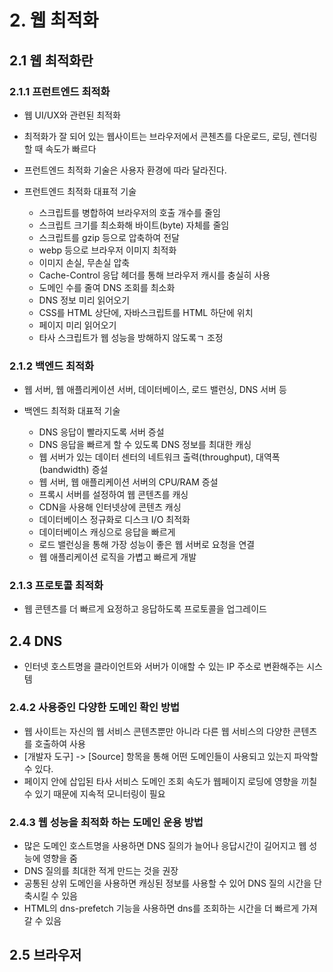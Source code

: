 # 2. 웹 최적화

## 2.1 웹 최적화란

### 2.1.1 프런트엔드 최적화
- 웹 UI/UX와 관련된 최적화
- 최적화가 잘 되어 있는 웹사이트는 브라우저에서 콘첸츠를 다운로드, 로딩, 렌더링할 때 속도가 빠르다
- 프런트엔드 최적화 기술은 사용자 환경에 따라 달라진다.


- 프런트엔드 최적화 대표적 기술
  - 스크립트를 병합하여 브라우저의 호출 개수를 줄임
  - 스크립트 크기를 최소화해 바이트(byte) 자체를 줄임
  - 스크립트를 gzip 등으로 압축하여 전달
  - webp 등으로 브라우저 이미지 최적화
  - 이미지 손실, 무손실 압축
  - Cache-Control 응답 헤더를 통해 브라우저 캐시를 충실히 사용
  - 도메인 수를 줄여 DNS 조회를 최소화
  - DNS 정보 미리 읽어오기
  - CSS를 HTML 상단에, 자바스크립트를 HTML 하단에 위치
  - 페이지 미리 읽어오기
  - 타사 스크립트가 웹 성능을 방해하지 않도록ㄱ 조정

### 2.1.2 백엔드 최적화
- 웹 서버, 웹 애플리케이션 서버, 데이터베이스, 로드 밸런싱, DNS 서버 등

- 백엔드 최적화 대표적 기술
  - DNS 응답이 빨라지도록 서버 증설
  - DNS 응답을 빠르게 할 수 있도록 DNS 정보를 최대한 캐싱
  - 웹 서버가 있는 데이터 센터의 네트워크 출력(throughput), 대역폭(bandwidth) 증설
  - 웹 서버, 웹 애플리케이션 서버의 CPU/RAM 증설
  - 프록시 서버를 설정하여 웹 콘텐츠를 캐싱
  - CDN을 사용해 인터넷상에 콘텐츠 캐싱
  - 데이터베이스 정규화로 디스크 I/O 최적화
  - 데이터베이스 캐싱으로 응답을 빠르게
  - 로드 밸런싱을 통해 가장 성능이 좋은 웹 서버로 요청을 연결
  - 웹 애플리케이션 로직을 가볍고 빠르게 개발

### 2.1.3 프로토콜 최적화
- 웹 콘텐츠를 더 빠르게 요정하고 응답하도록 프로토콜을 업그레이드


## 2.4 DNS
- 인터넷 호스트명을 클라이언트와 서버가 이애할 수 있는 IP 주소로 변환해주는 시스템

### 2.4.2 사용중인 다양한 도메인 확인 방법
- 웹 사이트는 자신의 웹 서비스 콘텐츠뿐만 아니라 다른 웹 서비스의 다양한 콘텐츠를 호출하여 사용
- [개발자 도구] -> [Source] 항목을 통해 어떤 도메인들이 사용되고 있는지 파악할 수 있다.
- 페이지 안에 삽입된 타사 서비스 도메인 조회 속도가 웹페이지 로딩에 영향을 끼칠 수 있기 때문에 지속적 모니터링이 필요

### 2.4.3 웹 성능을 최적화 하는 도메인 운용 방법
- 많은 도메인 호스트명을 사용하면 DNS 질의가 늘어나 응답시간이 길어지고 웹 성능에 영향을 줌
- DNS 질의를 최대한 적게 만드는 것을 권장
- 공통된 상위 도메인을 사용하면 캐싱된 정보를 사용할 수 있어 DNS 질의 시간을 단축시킬 수 있음
- HTML의 dns-prefetch 기능을 사용하면 dns를 조회하는 시간을 더 빠르게 가져갈 수 있음

## 2.5 브라우저
